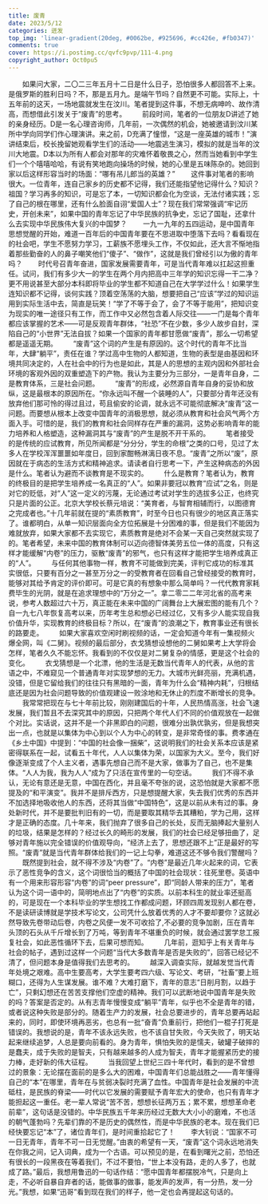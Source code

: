 ```yaml
---
title: 废青
date: 2023/5/12
categories: 迸发
top_img: 'linear-gradient(20deg, #0062be, #925696, #cc426e, #fb0347)'
comments: true
cover: https://i.postimg.cc/qvfc9pvp/111-4.png
copyright_author: Oct0pu5
---
```


&ensp;&ensp;&ensp;&ensp;如果问大家，二〇二三年五月十二日是什么日子，恐怕很多人都回答不上来。是俄罗斯的胜利日吗？不，那是五月九。是端午节吗？自然更不可能。实际上，十五年前的这天，一场地震就发生在汶川。笔者提到这件事，不想无病呻吟、故作清高，而想借此引发关于“废青”的思考。
&ensp;&ensp;&ensp;&ensp;前段时间，笔者的一位朋友D讲述了她的亲身经历。D是一名心理咨询师，几年前，一次偶然的机会，她被邀请到汶川某所中学向同学们作心理演讲。来之前，D充满了憧憬，“这是一座英雄的城市！”演讲结束后，校长挽留她观看学生们的活动——地震逃生演习，模拟的就是当年的汶川大地震。D本以为所有人都会对那年的灾难怀着敬畏之心，然而当她看到中学生们一个个嘻嘻哈哈，有说有笑地跑向操场的时候，她的心里是五味陈杂的。她回到家以后这样形容当时的场面：“哪有吊儿郎当的英雄？”
&ensp;&ensp;&ensp;&ensp;这件事对笔者的影响很大。一位青年，连自己家乡的历史都不记得，我们还能指望他记得什么？知识？祖国？学习再多的知识，可是忘了本，一切知识都会化为空谈，无法付诸实践；忘了自己的根在哪里，还有什么脸面自诩“爱国人士”？现在我们常常强调“牢记历史，开创未来”，如果中国的青年忘记了中华民族的抗争史，忘记了国耻，还拿什么去实现中华民族伟大复兴的中国梦？
&ensp;&ensp;&ensp;&ensp;一九一九年的五四运动，是中国青年思想觉醒的开始，难道一百年后的中国青年要在不思进取中堕落下去吗？看看现在的社会吧，学生不愿努力学习，工薪族不愿埋头工作，不仅如此，还大言不惭地指着那些勤奋的人的鼻子嘲笑他们“傻子”、“做作”，这就是我们曾经引以为傲的青年吗？
&ensp;&ensp;&ensp;&ensp;时代号召青年奋进，国家发展需要青年，可是当代青年难以扛起这担重任。试问，我们有多少大一的学生在两个月内把高中三年学的知识忘得一干二净？更不用说甚至大部分本科即将毕业的学生都不知道自己在大学学过什么！如果学生连知识都不记得，谈何实践？顶着空荡荡的大脑，想要把自己“应该”学过的知识运用到实际生活中去，简直是玩笑！“学了不等于会了，会了不等于能用”，把知识变为现实的唯一途径只有工作，而工作中又必然包含着人际交往——一门是每个青年都应该掌握的艺术——可是反观青年群体，“社恐”不在少数，多少人故步自封，深陷自己的“小世界”无法自拔？如果一个国家的青年都甘愿做“废青”，那么一切希望都是遥遥无期。
&ensp;&ensp;&ensp;&ensp;“废青”这个词的产生是有原因的。这个时代的青年不比当年，大肆“躺平”，责任在谁？学过高中生物的人都知道，生物的表型是由基因和环境共同决定的，人在社会中的行为也是如此，其是人的思想的主观内因和外部社会环境的客观外因的双重塑造下的产物。我认为主要分为三部分，一是青年自身，二是教育体系，三是社会问题。
&ensp;&ensp;&ensp;&ensp;“废青”的形成，必然源自青年自身的妥协和放纵，这是最根本的原因所在。“你永远叫不醒一个装睡的人”，只要部分青年还没有放弃他们那可怜的得过且过，苟且偷安的论调，就永远不可能彻底解决“废青”这一问题。而要想从根本上改变中国青年的消极思想，就必须从教育和社会风气两个方面入手。可惜的是，我们的教育和社会同样存在严重的漏洞，这势必影响青年的能力培养和人格塑造，这种漏洞其与“废青”的产生是脱不开干系的。
&ensp;&ensp;&ensp;&ensp;笔者接受的是传统的应试教育，所见所闻都是“分分分，学生的命根”之类的口号，见过了太多人在学校浑浑噩噩如年度日，回到家酣畅淋漓日夜不息。“废青”之所以“废”，原因就在于病态的生活方式和精神追求。请读者自行思考一下，产生这种病态的外因是什么。笔者认为避而不谈教育是不现实的。
&ensp;&ensp;&ensp;&ensp;什么是教育？笔者认为，教育的终极目的是把学生培养成一名真正的“人”。如果非要冠以教育“应试”之名，则是对它的贬低，对“人”这一定义的污蔑，无论通过考试对学生的选拔多公正，也终究只是片面的公正。北京大学校长蔡元培说：“美育者，与智育相辅而行，以图德育之完成者也。”十几年前就在提的“素质教育”，时至今日也只有很少的地区真正落实了。谁都明白，从单一知识层面向全方位拓展是十分困难的事，但是我们不能因为难就放弃，如果大家都不去实现它，素质教育是绝对不会某一天自己突然就实现了的。笔者希望，未来中国的教育体制可以迈向德智体美劳五位一体的高度，只有这样才能缓解“内卷”的压力，驱散“废青”的邪气，也只有这样才能把学生培养成真正的“人”。
&ensp;&ensp;&ensp;&ensp;与任何其他事物一样，教育不可能做到完美，评判它成功的标准其实很低，只要有百分之一甚至万分之一的受教育者在回看自己曾经接受的教育时，能够对其给予肯定的评价即可。可是它真的有想象中那么简单吗？一代代教育家耗费毕生的光阴，就是在追求理想中的“万分之一”。拿二零二二年河北省的高考来说，参考人数超过六十万，真正能在未来中国的广阔舞台上大展宏图的能有几个？自一九七八年恢复高考以来，历年考生总和想必已经过亿，又有多少人能实现自我价值升华，实现教育的终极目标？所以，在“废青”的浪潮之下，教育事业还有很长的路要走。
&ensp;&ensp;&ensp;&ensp;如果大家喜欢空闲时刷视频的话，一定会知道今年有一集视频火爆全网，叫《二舅》。视频的最后部分，衣戈猜想设想他的二舅如果考上大学将会怎样，笔者久久不能忘怀。我看到的不仅仅是对二舅复杂的情感，更是这个社会的变化。
&ensp;&ensp;&ensp;&ensp;衣戈猜想是一个北漂，他的生活是无数当代青年人的代表，从他的言语之中，不难窥见一个普通青年对实现梦想的无力。大城市光鲜亮丽，充满机遇，没错，但是它留给我们的往往只有黑暗的一面，青年为什么会“精神内耗”，归根结底还是因为社会问题导致的价值观建设一败涂地和无休止的烈度不断增长的竞争。
&ensp;&ensp;&ensp;&ensp;我常常把现在与七十年前比较，刚刚建国后的十年，人民热情高涨，社会飞速发展，我们暂且不去深究其中的原因，只把两个年代人们不同的价值观放在一起做个对比。实话说，这并不是一个非黑即白的问题，很难分出孰优孰劣，但是我想突出一点，也就是以集体为中心到以个人为中心的转变，是非常奇怪的事。费孝通在《乡土中国》中提到：“中国的社会像一捆柴”，这说明我们的社会关系本应该是紧密得联系在一起，试看五十年代，人人以集体为荣，以国家为大义。至今，我们好像逐渐变成了个人主义者，遇事先想自己而不是大家，做事为了自己，也不是集体。“人人为我，我为人人”成为了只活在宣传里的一句空话。
&ensp;&ensp;&ensp;&ensp;我们不得不承认，无论有意还是无意，中国在西化，并且毫不夸张的说，这恐怕就是大家都不愿提及的“和平演变”。我并不是排斥西方，只是想提醒大家，失去我们优秀的东西并不加选择地吸收他人的东西，还将其当做“中国特色”，这是以前从未有过的事。身处新时代，并不是要批判旧有的一切，而是要取其精华去其糟粕，学为己用，这样才是正确的态度。几十年来，我们抛弃了很多自己的长处，反而无脑捧起大量别人的垃圾，结果是怎样的？经过长久的畸形的发展，我们的社会已经足够扭曲了，足够对青年施以完全错误的价值观导向，“经济上去了，思想还跟不上”正是最好的写照。“废青”就是当代青年群体给我们的一记上勾拳，难道这还不够令我们警醒吗？
&ensp;&ensp;&ensp;&ensp;既然提到社会，就不得不涉及“内卷”了。“内卷”是最近几年火起来的词，它表示了恶性竞争的含义，这个词很恰当的概括了中国的社会现状：往死里卷。英语中有一个用来形容形容“内卷”的词“peer pressure”，即“同龄人带来的压力”，笔者认为这个词一语中的，简明地点出了“内卷”的实质。以前本科生的就业率还挺高的，可是现在一个本科毕业的学生想找工作都成问题，环顾四周发现别人都在卷，不是读研读博就是学技术写论文，公司凭什么放着优秀的人才不要却要你？这就必然导致先卷带动后卷，内卷之风便一发不可收拾了,不必要的竞争加剧，压在青年头顶的石头从千斤增长到了万吨，等到青年不堪重负的时候，就会通过罢学怠工报复社会，如此恶性循环下去，后果可想而知。
&ensp;&ensp;&ensp;&ensp;几年前，逛知乎上有关青年与社会的帖子，遇到过这样一个问题“当代大多数青年是否是失败的”，回答已经记不清了，但问题本身是值得我们去思考的。
&ensp;&ensp;&ensp;&ensp;越深入调查实际，就越发觉当代青年处境之艰难。高中生要高考，大学生要考四六级、写论文、考研，“社畜”要上班糊口，还得为人生谋发展。谁不难？大难打磨下，青年的意志“日削月割，以趋于亡”，只剩幻想还在苦苦支撑他们空虚的精神。我们可以武断地说中国青年是失败的吗？答案是否定的。从有志青年慢慢变成“躺平”青年，似乎也不全是青年的错，或者说这种失败是部分的。随着生产力的发展，社会总要进步的，青年总要再站起来的，同时，即使环境再恶劣，也总有一批“奋青”负重前行，把他们一棍子打死是错误的。我想说的是，青年不该永远失败，也不该自甘失败，今天失败了，明天站起来继续追梦，人总是要向前看的。身为青年，惧怕失败的是懦夫，破罐子破摔的是蠢夫，成于失败的是智夫，只有越来越多的人成为智夫，青年才能握紧历史的接力棒，走好新的伟大征程。
&ensp;&ensp;&ensp;&ensp;当我回望上世纪三四十年代时，看到的是不曾想过的景象：无论摆在面前的是多么大的困难，中国青年们总能战胜之——青年懂得自己的“本”在哪里，青年在与贫弱决裂时充满了血性。中国青年是社会发展的中流砥柱，是民族的脊梁——时代以它发展的需要赋予青年宏大的使命，也只有青年才能担起这一重任。老一辈人常说“苦不苦，想想长征两万五；累不累，想想革命老前辈”，这句话是没错的。中华民族五千年来历经过无数大大小小的磨难，不也活的朝气蓬勃吗？先辈们靠的不是历史的偶然性，而是中华民族的老本。现在我们已经快要忘记“本”了，诸位青年们，是时间重拾起它了！
&ensp;&ensp;&ensp;&ensp;李大钊说：“国家不可一日无青年，青年不可一日无觉醒。”由衷的希望有一天，“废青”这个词永远地消失在你我之间，记入词典，成为一个古语。可以预见的是，在看到曙光之前，恐怕还有很长的一段黑夜在等着我们，不过不要怕，“世上本没有路，走的人多了，也就成了路。”最后，我想用鲁迅的一句话作结：“愿中国青年都摆脱冷气，只是向上走，不必听自暴自弃者的话，能做事的做事，能发声的发声，有一分热，发一分光。”我想，如果“迅哥”看到现在我们的样子，他一定也会再提起这句话的。